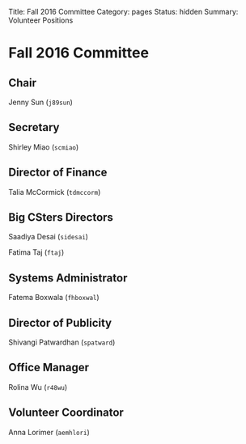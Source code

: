 Title: Fall 2016 Committee
Category: pages
Status: hidden
Summary: Volunteer Positions

# Fall 2016 Committee #

## Chair ##

Jenny Sun (`j89sun`)

## Secretary ##

Shirley Miao (`scmiao`)

## Director of Finance ##

Talia McCormick (`tdmccorm`)

## Big CSters Directors ##

Saadiya Desai (`sidesai`)

Fatima Taj (`ftaj`)

## Systems Administrator ##

Fatema Boxwala (`fhboxwal`)

## Director of Publicity ##

Shivangi Patwardhan (`spatward`)

## Office Manager ##

Rolina Wu (`r48wu`)

## Volunteer Coordinator ##

Anna Lorimer (`aemhlori`)
